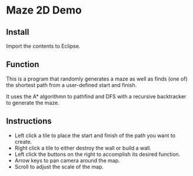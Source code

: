 # Maze 2D Demo

## Install
Import the contents to Eclipse.

## Function
This is a program that randomly generates a maze as well as finds (one of) the shortest path from a user-defined start and finish.

It uses the A* algorithmn to pathfind and DFS with a recursive backtracker to generate the maze.

## Instructions
* Left click a tile to place the start and finish of the path you want to create.
* Right click a tile to either destroy the wall or build a wall.
* Left click the buttons on the right to accomplish its desired function.
* Arrow keys to pan camera around the map.
* Scroll to adjust the scale of the map.

